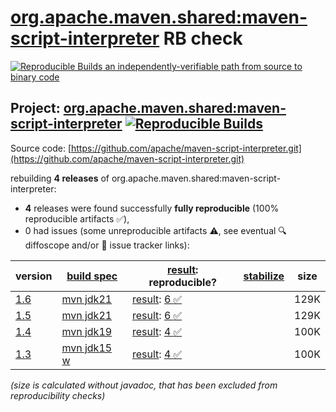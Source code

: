 [org.apache.maven.shared:maven-script-interpreter](https://central.sonatype.com/artifact/org.apache.maven.shared/maven-script-interpreter/versions) RB check
=======

[![Reproducible Builds](https://reproducible-builds.org/images/logos/rb.svg) an independently-verifiable path from source to binary code](https://reproducible-builds.org/)

## Project: [org.apache.maven.shared:maven-script-interpreter](https://central.sonatype.com/artifact/org.apache.maven.shared/maven-script-interpreter/versions) [![Reproducible Builds](https://img.shields.io/endpoint?url=https://raw.githubusercontent.com/jvm-repo-rebuild/reproducible-central/master/content/org/apache/maven/shared/maven-script-interpreter/badge.json)](https://github.com/jvm-repo-rebuild/reproducible-central/blob/master/content/org/apache/maven/shared/maven-script-interpreter/README.md)

Source code: [https://github.com/apache/maven-script-interpreter.git](https://github.com/apache/maven-script-interpreter.git)

rebuilding **4 releases** of org.apache.maven.shared:maven-script-interpreter:
- **4** releases were found successfully **fully reproducible** (100% reproducible artifacts :white_check_mark:),
- 0 had issues (some unreproducible artifacts :warning:, see eventual :mag: diffoscope and/or :memo: issue tracker links):

| version | [build spec](/BUILDSPEC.md) | [result](https://reproducible-builds.org/docs/jvm/): reproducible? | [stabilize](https://github.com/google/oss-rebuild/blob/main/cmd/stabilize/README.md) | size |
| -- | --------- | ------ | ------ | -- |
| [1.6](https://central.sonatype.com/artifact/org.apache.maven.shared/maven-script-interpreter/1.6/pom) | [mvn jdk21](maven-script-interpreter-1.6.buildspec) | [result](maven-script-interpreter-1.6.buildinfo): [6 :white_check_mark: ](maven-script-interpreter-1.6.buildcompare) | | 129K |
| [1.5](https://central.sonatype.com/artifact/org.apache.maven.shared/maven-script-interpreter/1.5/pom) | [mvn jdk21](maven-script-interpreter-1.5.buildspec) | [result](maven-script-interpreter-1.5.buildinfo): [6 :white_check_mark: ](maven-script-interpreter-1.5.buildcompare) | | 129K |
| [1.4](https://central.sonatype.com/artifact/org.apache.maven.shared/maven-script-interpreter/1.4/pom) | [mvn jdk19](maven-script-interpreter-1.4.buildspec) | [result](maven-script-interpreter-1.4.buildinfo): [4 :white_check_mark: ](maven-script-interpreter-1.4.buildcompare) | | 100K |
| [1.3](https://central.sonatype.com/artifact/org.apache.maven.shared/maven-script-interpreter/1.3/pom) | [mvn jdk15 w](maven-script-interpreter-1.3.buildspec) | [result](maven-script-interpreter-1.3.buildinfo): [4 :white_check_mark: ](maven-script-interpreter-1.3.buildcompare) | | 100K |

<i>(size is calculated without javadoc, that has been excluded from reproducibility checks)</i>
